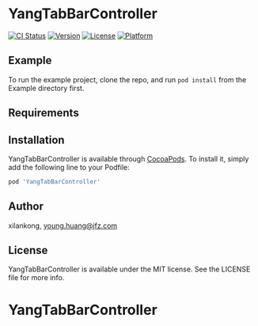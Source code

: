 # YangTabBarController

[![CI Status](http://img.shields.io/travis/xilankong/YangTabBarController.svg?style=flat)](https://travis-ci.org/xilankong/YangTabBarController)
[![Version](https://img.shields.io/cocoapods/v/YangTabBarController.svg?style=flat)](http://cocoapods.org/pods/YangTabBarController)
[![License](https://img.shields.io/cocoapods/l/YangTabBarController.svg?style=flat)](http://cocoapods.org/pods/YangTabBarController)
[![Platform](https://img.shields.io/cocoapods/p/YangTabBarController.svg?style=flat)](http://cocoapods.org/pods/YangTabBarController)

## Example

To run the example project, clone the repo, and run `pod install` from the Example directory first.

## Requirements

## Installation

YangTabBarController is available through [CocoaPods](http://cocoapods.org). To install
it, simply add the following line to your Podfile:

```ruby
pod 'YangTabBarController'
```

## Author

xilankong, young.huang@jfz.com

## License

YangTabBarController is available under the MIT license. See the LICENSE file for more info.
# YangTabBarController

